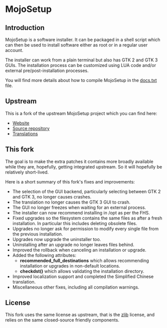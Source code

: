 # MojoSetup

## Introduction

MojoSetup is a software installer. It can be packaged in a shell script which
can then be used to install software either as root or in a regular user
account.

The installer can work from a plain terminal but also has GTK 2 and GTK 3 GUIs.
The installation process can be customized using LUA code and/or external
pre/post-installation processes.

You will find more details about how to compile MojoSetup in the
[docs.txt](docs.txt) file.


## Upstream

This is a fork of the upstream MojoSetup project which you can find here:
* [Website](https://icculus.org/mojosetup/)
* [Source repository](https://hg.icculus.org/icculus/mojosetup/)
* [Translations](https://translations.launchpad.net/mojosetup/)


## This fork

The goal is to make the extra patches it contains more broadly available while
they are, hopefully, getting integrated upstream. So it will hopefully be
relatively short-lived.

Here is a short summary of this fork's fixes and improvements:
* The selection of the GUI backend, particularly selecting between GTK 2 and
  GTK 3, no longer causes crashes.
* The translation no longer causes the GTK 3 GUI to crash.
* The GUI no longer freezes when waiting for an external process.
* The installer can now recommend installing in /opt as per the FHS.
* Fixed upgrades so the filesystem contains the same files as after a fresh
  installation. In particular this includes deleting obsolete files.
* Upgrades no longer ask for permission to modify every single file from the
  previous installation.
* Upgrades now upgrade the uninstaller too.
* Uninstalling after an upgrade no longer leaves files behind.
* Improved the rollback when canceling an installation or upgrade.
* Added the following attributes:
  - **recommended_full_destinations** which allows recommending installation
    or upgrades in non-default locations.
  - **checkdst()** which allows validating the installation directory.
* Improved localization support and completed the Simplified Chinese
  translation.
* Miscellaneous other fixes, including all compilation warnings.


## License

This fork uses the same license as upstream, that is the [zlib](LICENSE.txt)
license, and relies on the same closed-source friendly components.
